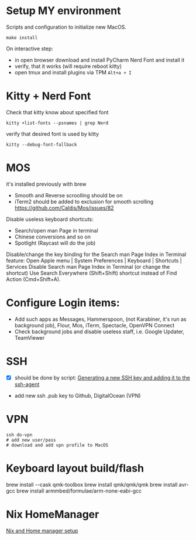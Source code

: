 # Setup MY environment

Scripts and configuration to initialize new MacOS.

```shell
make install
```

On interactive step:

- in open browser download and install PyCharm Nerd Font and install it
- verify, that it works (will require reboot kitty)
- open tmux and install plugins via TPM `Alt+a + I`

# Kitty + Nerd Font

Check that kitty know about specified font

```shell
kitty +list-fonts --psnames | grep Nerd
```

verify that desired font is used by kitty

```shell
kitty --debug-font-fallback
```

# MOS

it's installed previously with brew

- Smooth and Reverse scroolling should be on
- iTerm2 should be added to exclusion for smooth scrolling https://github.com/Caldis/Mos/issues/82

Disable useless keyboard shortcuts:

- Search/open man Page in terminal
- Chinese conversions and so on
- Spotlight (Raycast will do the job)

Disable/change the key binding for the Search man Page Index in Terminal feature:
Open Apple menu | System Preferences | Keyboard | Shortcuts | Services
Disable Search man Page Index in Terminal (or change the shortcut)
Use Search Everywhere (Shift+Shift) shortcut instead of Find Action (Cmd+Shift+A).

# Configure Login items:

- Add such apps as Messages, Hammerspoon, (not Karabiner, it's run as background job), Flour, Mos, iTerm, Spectacle, OpenVPN Connect
- Check background jobs and disable useless staff, i.e. Google Updater, TeamViewer

# SSH

- [x] should be done by script: [Generating a new SSH key and adding it to the ssh-agent](https://docs.github.com/en/authentication/connecting-to-github-with-ssh/generating-a-new-ssh-key-and-adding-it-to-the-ssh-agent)

- add new ssh .pub key to Github, DigitalOcean (VPN)

# VPN

```shell
ssh do-vpn
# add new user/pass
# download and add vpn profile to MacOS
```

# Keyboard layout build/flash

brew install --cask qmk-toolbox
brew install qmk/qmk/qmk
brew install avr-gcc
brew install armmbed/formulae/arm-none-eabi-gcc

# Nix HomeManager

[Nix and Home manager setup](https://rexk.github.io/en/blog/nix-home-manager-flake-setup/)

